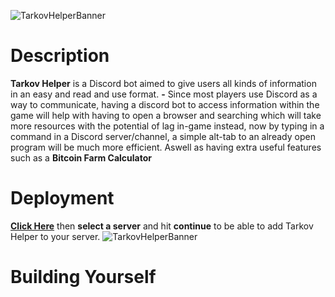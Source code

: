 ![TarkovHelperBanner](https://raw.githubusercontent.com/BetrixEdits/Tarkov-Helper/master/Assets/Media/Banner3000x1000.png?token=AMYPLRDPOYU7KCU3PFKQI3C77JL3W)

# Description
**Tarkov Helper** is a Discord bot aimed to give users all kinds of information in an easy and read and use format.
**-** Since most players use Discord as a way to communicate, having a discord bot to access information within the game will help with having to open a browser and searching which will take more resources with the potential of lag in-game instead, now by typing in a command in a Discord server/channel, a simple alt-tab to an already open program will be much more efficient. Aswell as having extra useful features such as a **Bitcoin Farm Calculator**

# Deployment
[**Click Here**](https://discord.com/oauth2/authorize?client_id=797600238449590334&scope=bot&permissions=511040) then **select a server** and hit **continue** to be able to add Tarkov Helper to your server.
![TarkovHelperBanner](https://github.com/BetrixEdits/Tarkov-Helper/blob/master/Assets/Media/DiscordBotConnection.png?raw=true)

# Building Yourself
